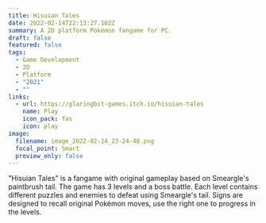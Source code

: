 ```yaml
---
title: Hisuian Tales
date: 2022-02-14T22:13:27.102Z
summary: A 2D platform Pokèmon fangame for PC.
draft: false
featured: false
tags:
  - Game Development
  - 2D
  - Platform
  - "2021"
  - ""
links:
  - url: https://glaringbit-games.itch.io/hisuian-tales
    name: Play
    icon_pack: fas
    icon: play
image:
  filename: image_2022-02-14_23-24-48.png
  focal_point: Smart
  preview_only: false
---
```

"Hisuian Tales" is a fangame with original gameplay based on Smeargle's paintbrush tail.
The game has 3 levels and a boss battle. Each level contains different puzzles and enemies to defeat using Smeargle's tail.
Signs are designed to recall original Pokèmon moves, use the right one to progress in the levels.